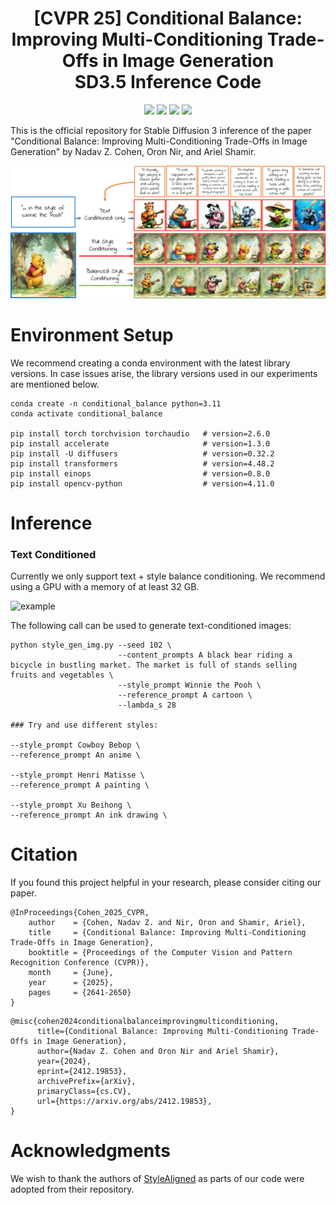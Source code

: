 <h1 align="center">
  [CVPR 25] Conditional Balance:  <br>
  Improving Multi-Conditioning Trade-Offs in Image Generation <br>
  SD3.5 Inference Code
</h1>

<p align='center'>
<a href="https://nadavc220.github.io/conditional-balance.github.io/"><img src="https://img.shields.io/static/v1?label=Project&message=Website&color=blue"></a>
<a href="https://www.youtube.com/watch?v=WNRcC-fLXq8"><img src="https://img.shields.io/static/v1?label=YouTube&message=Video&color=orange"></a>
<a href="https://arxiv.org/abs/2412.19853"><img src="https://img.shields.io/badge/arXiv-2412.19853-b31b1b.svg"></a>
<a href="https://pytorch.org/"><img src="https://img.shields.io/badge/PyTorch->=2.4.1-Red?logo=pytorch"></a>
</p>


This is the official repository for Stable Diffusion 3 inference of the paper "Conditional Balance: Improving Multi-Conditioning Trade-Offs in Image Generation" by Nadav Z. Cohen, Oron Nir, and Ariel Shamir.

![teaser](assets/sd35_teaser.jpg)


# Environment Setup
We recommend creating a conda environment with the latest library versions. In case issues arise, the library versions used in our experiments are mentioned below.
```
conda create -n conditional_balance python=3.11
conda activate conditional_balance

pip install torch torchvision torchaudio   # version=2.6.0
pip install accelerate                     # version=1.3.0
pip install -U diffusers                   # version=0.32.2
pip install transformers                   # version=4.48.2
pip install einops                         # version=0.8.0
pip install opencv-python                  # version=4.11.0
```

# Inference

### Text Conditioned
Currently we only support text + style balance conditioning. We recommend using a GPU with a memory of at least 32 GB.

![example](assets/example_sd35.png)

The following call can be used to generate text-conditioned images:
```
python style_gen_img.py --seed 102 \
                        --content_prompts A black bear riding a bicycle in bustling market. The market is full of stands selling fruits and vegetables \
                        --style_prompt Winnie the Pooh \
                        --reference_prompt A cartoon \
                        --lambda_s 28

### Try and use different styles:

--style_prompt Cowboy Bebop \
--reference_prompt An anime \

--style_prompt Henri Matisse \
--reference_prompt A painting \

--style_prompt Xu Beihong \
--reference_prompt An ink drawing \
```





# Citation
If you found this project helpful in your research, please consider citing our paper.
```
@InProceedings{Cohen_2025_CVPR,
    author    = {Cohen, Nadav Z. and Nir, Oron and Shamir, Ariel},
    title     = {Conditional Balance: Improving Multi-Conditioning Trade-Offs in Image Generation},
    booktitle = {Proceedings of the Computer Vision and Pattern Recognition Conference (CVPR)},
    month     = {June},
    year      = {2025},
    pages     = {2641-2650}
}
```
```
@misc{cohen2024conditionalbalanceimprovingmulticonditioning,
      title={Conditional Balance: Improving Multi-Conditioning Trade-Offs in Image Generation}, 
      author={Nadav Z. Cohen and Oron Nir and Ariel Shamir},
      year={2024},
      eprint={2412.19853},
      archivePrefix={arXiv},
      primaryClass={cs.CV},
      url={https://arxiv.org/abs/2412.19853}, 
}
```

# Acknowledgments
We wish to thank the authors of [StyleAligned](https://github.com/google/style-aligned) as parts of our code were adopted from their repository.
